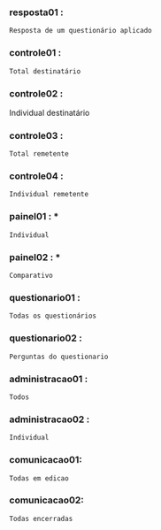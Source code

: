 
### resposta01 :

    Resposta de um questionário aplicado

### controle01 :

    Total destinatário

### controle02 :

   Individual destinatário

### controle03 :

    Total remetente

### controle04 :
    
    Individual remetente

### painel01 : *
    
    Individual

### painel02 : *
    
    Comparativo

### questionario01 :

    Todas os questionários

### questionario02 :

    Perguntas do questionario

### administracao01 :

    Todos

### administracao02 :

    Individual

### comunicacao01:

    Todas em edicao

### comunicacao02:

    Todas encerradas